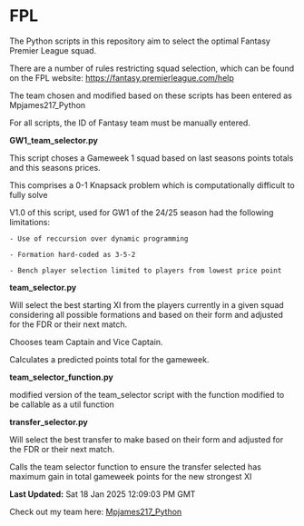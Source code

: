 # FPL
The Python scripts in this repository aim to select the optimal Fantasy Premier League squad.

There are a number of rules restricting squad selection, which can be found on the FPL website: https://fantasy.premierleague.com/help

The team chosen and modified based on these scripts has been entered as Mpjames217_Python

For all scripts, the ID of Fantasy team must be manually entered.

**GW1_team_selector.py**

This script choses a Gameweek 1 squad based on last seasons points totals and this seasons prices.

This comprises a 0-1 Knapsack problem which is computationally difficult to fully solve

V1.0 of this script, used for GW1 of the 24/25 season had the following limitations:

    - Use of reccursion over dynamic programming

    - Formation hard-coded as 3-5-2

    - Bench player selection limited to players from lowest price point

**team_selector.py**

 Will select the best starting XI from the players currently in a given squad considering all possible formations and based on their form and adjusted for the FDR or their next match. 

 Chooses team Captain and Vice Captain.

 Calculates a predicted points total for the gameweek.

**team_selector_function.py**

modified version of the team_selector script with the function modified to be callable as a util function

 **transfer_selector.py**

Will select the best transfer to make based on their form and adjusted for the FDR or their next match.

Calls the team selector function to ensure the transfer selected has maximum gain in total gameweek points for the new strongest XI



**Last Updated:** Sat 18 Jan 2025 12:09:03 PM GMT

 Check out my team here: [Mpjames217_Python](https://fantasy.premierleague.com/entry/8035167/event/22)